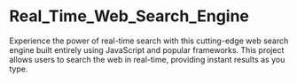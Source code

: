 # Real_Time_Web_Search_Engine
Experience the power of real-time search with this cutting-edge web search engine built entirely using JavaScript and popular frameworks. This project allows users to search the web in real-time, providing instant results as you type.
